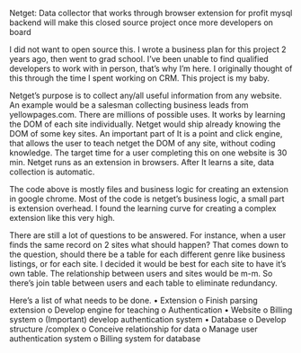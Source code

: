 Netget:
  Data collector that works through browser extension
  for profit 
  mysql backend
  will make this closed source project once more developers on board



I did not want to open source this.  I wrote a business plan for this project 2 years ago, then went to grad school.  I’ve been unable to find qualified developers to work with in person, that’s why I’m here.  I originally thought of this through the time I spent working on CRM.  This project is my baby.

Netget’s purpose is to collect any/all useful information from any website.  An example would be a salesman collecting business leads from yellowpages.com.  There are millions of possible uses.  It works by learning the DOM of each site individually.  Netget would ship already knowing the DOM of some key sites.  An important part of It is a point and click engine, that allows the user to teach netget the DOM of any site, without coding knowledge.  The target time for a user completing this on one website is 30 min.  Netget runs as an extension in browsers.  After It learns a site, data collection is automatic.  

The code above is mostly files and business logic for creating an extension in google chrome.  Most of the code is netget’s business logic, a small part is extension overhead.  I found the learning curve for creating a complex extension like this very high.  

There are still a lot of questions to be answered.  For instance, when a user finds the same record on 2 sites what should happen?  That comes down to the question, should there be a table for each different genre like business listings, or for each site.  I decided it would be best for each site to have it’s own table.  The relationship between users and sites would be m-m.  So there’s join table between users and each table to eliminate redundancy.  

Here’s a list of what needs to be done.
•	Extension 
o	Finish parsing extension
o	Develop engine for teaching 
o	Authentication
•	Website
o	Billing system 
o	(Important) develop authentication system 
•	Database
o	Develop structure /complex
o	Conceive relationship for data 
o	Manage user authentication system 
o	Billing system for database


